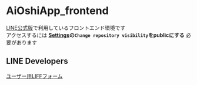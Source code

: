 # AiOshiApp_frontend

[LINE公式版](https://line.me/R/ti/p/@849htpel?ts=06201136&oat_content=url)で利用しているフロントエンド環境です<br>
アクセスするには **[Settings](https://github.com/oshibloom/AiOshiApp_frontend/settings)の`Change repository visibility`をpublicにする** 必要があります

## LINE Developers
[ユーザー用LIFFフォーム](https://developers.line.biz/console/channel/2003651434/)
